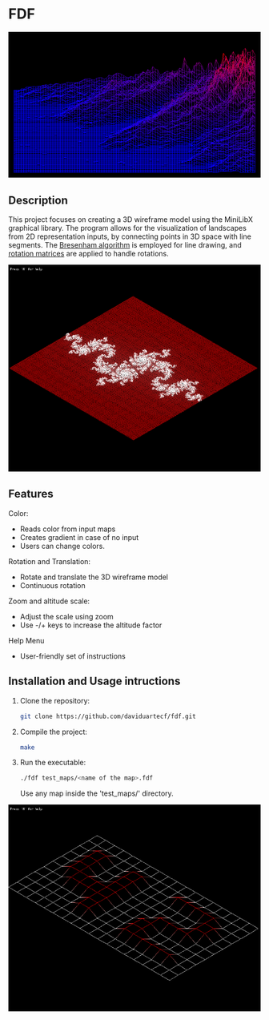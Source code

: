 # FDF

<p align="center">
  <img src="images/img2.png" alt="Wireframe Model">
</p>

## Description
This project focuses on creating a 3D wireframe model using the MiniLibX graphical library. 
The program allows for the visualization of landscapes from 2D representation inputs, by connecting points in 3D space with line segments.
The [Bresenham algorithm](https://en.wikipedia.org/wiki/Bresenham%27s_line_algorithm) is employed for line drawing, and [rotation matrices](https://en.wikipedia.org/wiki/Rotation_matrix) are applied to handle rotations.

<p align="center">
  <img src="images/julia.png" alt="Julia Model">
</p>

## Features

Color: 
- Reads color from input maps
- Creates gradient in case of no input
- Users can change colors.

Rotation and Translation:
- Rotate and translate the 3D wireframe model
- Continuous rotation

Zoom and altitude scale:
- Adjust the scale using zoom
- Use -/+ keys to increase the altitude factor

Help Menu
- User-friendly set of instructions 

## Installation and Usage intructions
1. Clone the repository:
    ```sh
    git clone https://github.com/daviduartecf/fdf.git
    ```
2. Compile the project:
    ```sh
    make
    ```
3. Run the executable:
    ```sh
    ./fdf test_maps/<name of the map>.fdf
    ```
    Use any map inside the 'test_maps/' directory.

![42](images/42.png)
